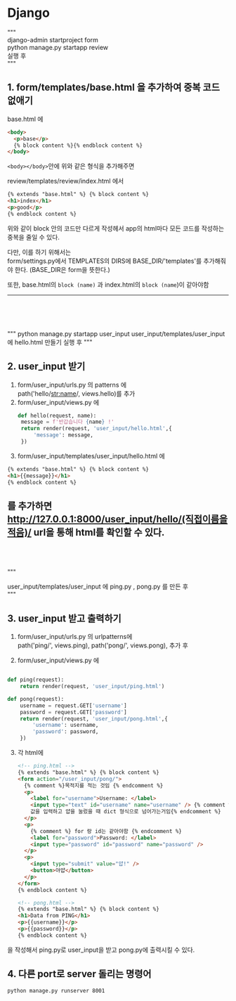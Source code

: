 # Django

"""  
django-admin startproject form  
python manage.py startapp review  
실행 후  
"""

## 1. form/templates/base.html 을 추가하여 중복 코드 없애기

base.html 에

```html
<body>
  <p>base</p>
  {% block content %}{% endblock content %}
</body>
```

`<body></body>`안에 위와 같은 형식을 추가해주면

review/templates/review/index.html 에서

```html
{% extends "base.html" %} {% block content %}
<h1>index</h1>
<p>good</p>
{% endblock content %}
```

위와 같이 block 안의 코드만 다르게 작성헤서 app의 html마다 모든 코드를 작성하는 중복을 줄일 수 있다.

다만, 이를 하기 위해서는  
form/settings.py에서 TEMPLATES의 DIRS에 BASE_DIR/'templates'를 추가해줘야 한다.
(BASE_DIR은 form을 뜻한다.)

또한, base.html의 `block (name)` 과 index.html의 `block (name`)이 같아야함

---

<br>
<br>
<br>

"""
python manage.py startapp user_input
user_input/templates/user_input 에 hello.html 만들기
실행 후
"""

## 2. user_input 받기

1. form/user_input/urls.py 의 patterns 에  
   path('hello/<str:name>/, views.hello)를 추가
2. form/user_input/views.py 에
   ```python
   def hello(request, name):
    message = f'반갑습니다 {name} !'
    return render(request, 'user_input/hello.html',{
        'message': message,
    })
   ```
3. form/user_input/templates/user_input/hello.html 에

```html
{% extends "base.html" %} {% block content %}
<h1>{{message}}</h1>
{% endblock content %}
```

## 를 추가하면 http://127.0.0.1:8000/user_input/hello/(직접이름을적음)/ url을 통해 html를 확인할 수 있다.

<br>
<br>
<br>
"""

user_input/templates/user_input 에 ping.py , pong.py 를 만든 후  
"""

## 3. user_input 받고 출력하기

1. form/user_input/urls.py 의 urlpatterns에  
   path('ping/', views.ping),
   path('pong/', views.pong), 추가 후

2. form/user_input/views.py 에

```python

def ping(request):
    return render(request, 'user_input/ping.html')

def pong(request):
    username = request.GET['username']
    password = request.GET['password']
    return render(request, 'user_input/pong.html',{
        'username': username,
        'password': password,
    })
```

3. 각 html에

   ```html
   <!-- ping.html -->
   {% extends "base.html" %} {% block content %}
   <form action="/user_input/pong/">
     {% comment %}목적지를 적는 것임 {% endcomment %}
     <p>
       <label for="username">Username: </label>
       <input type="text" id="username" name="username" /> {% comment %}name은
       값을 입력하고 얍을 눌렀을 때 dict 형식으로 넘어가는거임{% endcomment %}
     </p>
     <p>
       {% comment %} for 랑 id는 같아야함 {% endcomment %}
       <label for="password">Password: </label>
       <input type="password" id="password" name="password" />
     </p>
     <p>
       <input type="submit" value="얍!" />
       <button>야얍</button>
     </p>
   </form>
   {% endblock content %}
   ```

   ```html
   <!-- pong.html -->
   {% extends "base.html" %} {% block content %}
   <h1>Data from PING</h1>
   <p>{{username}}</p>
   <p>{{password}}</p>
   {% endblock content %}
   ```

을 작성해서 ping.py로 user_input을 받고 pong.py에 출력시킬 수 있다.

## 4. 다른 port로 server 돌리는 명령어

`python manage.py runserver 8001`
